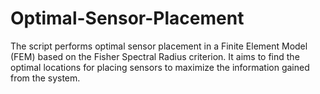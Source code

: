 # Optimal-Sensor-Placement
 The script performs optimal sensor placement in a Finite Element Model (FEM) based on the Fisher Spectral Radius criterion. It aims to find the optimal locations for placing sensors to maximize the information gained from the system.
